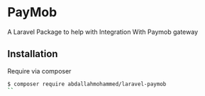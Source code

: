 #  PayMob

A Laravel Package to help with Integration With Paymob  gateway 


## Installation

Require via composer

```bash
$ composer require abdallahmohammed/laravel-paymob
``